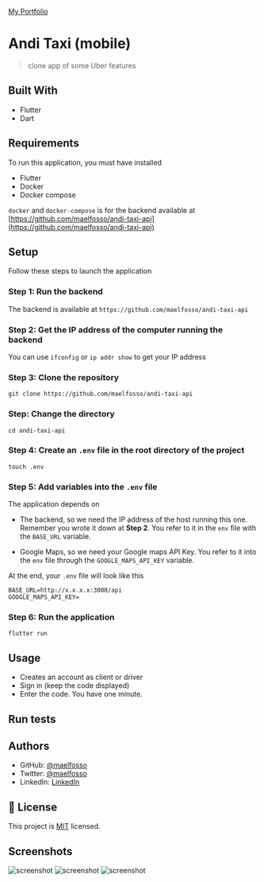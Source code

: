 [My Portfolio](https://maelfosso.github.io)

# Andi Taxi (mobile)

> clone app of some Uber features

## Built With

- Flutter
- Dart

## Requirements

To run this application, you must have installed

- Flutter
- Docker
- Docker compose

`docker` and `docker-compose` is for the backend available at [https://github.com/maelfosso/andi-taxi-api](https://github.com/maelfosso/andi-taxi-api)

## Setup

Follow these steps to launch the application

### **Step 1**: Run the backend

The backend is available at `https://github.com/maelfosso/andi-taxi-api`


### **Step 2**: Get the IP address of the computer running the backend

You can use `ifconfig` or `ip addr show` to get your IP address

### **Step 3**: Clone the repository 

`git clone https://github.com/maelfosso/andi-taxi-api`

### **Step**: Change the directory 

`cd andi-taxi-api`

### **Step 4**: Create an `.env` file in the root directory of the project

`touch .env`

### **Step 5**: Add variables into the `.env` file

The application depends on

- The backend, so we need the IP address of the host running this one. Remember you wrote it down at **Step 2**. You refer to it in the `env` file with the `BASE_URL` variable.

- Google Maps, so we need your Google maps API Key. You refer to it into the `env` file through the `GOOGLE_MAPS_API_KEY` variable.

At the end, your `.env` file will look like this
```.env
BASE_URL=http://x.x.x.x:3000/api
GOOGLE_MAPS_API_KEY=
```

### **Step 6**: Run the application

`flutter run`



## Usage

- Creates an account as client or driver
- Sign in (keep the code displayed)
- Enter the code. You have one minute.


## Run tests


## Authors

- GitHub: [@maelfosso](https://github.com/maelfosso)
- Twitter: [@maelfosso](https://twitter.com/maelfosso)
- LinkedIn: [LinkedIn](https://www.linkedin.com/in/mael-fosso-650b6346/)

## 📝 License

This project is [MIT](./MIT.md) licensed.

## Screenshots

![screenshot](./screenshots/2.png)
![screenshot](./screenshots/4.png)
![screenshot](./screenshots/8.png)
